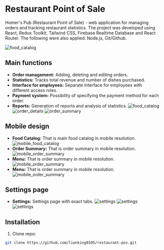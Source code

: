 # Restaurant Point of Sale

Homer's Pub (Restaurant Point of Sale) - web application for managing orders and tracking restaurant statistics. The project was developed using React, Redux Toolkit, Tailwind CSS, Firebase Realtime Database and React Router. The following were also applied: Node.js, Git/Github.

![food_catalog](./src/assets/preview_screenshots/food_catalog1.png)


## Main functions
- **Order management:** Adding, deleting and editing orders.
- **Statistics:** Tracks total revenue and number of dishes purchased.
- **Interface for employees:** Separate interface for employees with different access roles.
- **Payment system:** Possibility of specifying the payment method for each order.
- **Reports:** Generation of reports and analysis of statistics.
![food_catalog](./src/assets/preview_screenshots/food_catalog2.png)
![order_details](./src/assets/preview_screenshots/food_catalog3.png)
![order_summary](./src/assets/preview_screenshots/food_catalog4.png)

## Mobile design
- **Food Catalog:** That is main food catalog in mobile resolution.
![mobile_food_catalog](./src/assets/preview_screenshots/food_catalog5.png)
- **Order Summary:** That is order summary in mobile resolution.
![mobile_order_summary](./src/assets/preview_screenshots/food_catalog6.png)
- **Menu:** That is order summary in mobile resolution.
![mobile_order_summary](./src/assets/preview_screenshots/mobile_menu1.png)
- **Menu:** That is order summary in mobile resolution.
![mobile_order_summary](./src/assets/preview_screenshots/mobile_menu2.png)

## Settings page
- **Settings:** Settings page with exact tabs.
![settings](./src/assets/preview_screenshots/settings1.png)
![settings](./src/assets/preview_screenshots/settings2.png)
![settings](./src/assets/preview_screenshots/settings3.png)


## Installation

1. Clone repo:

```bash
git clone https://github.com/lionking0105/restaurant-pos.git
